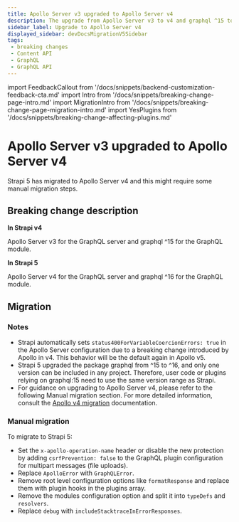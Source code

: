 ```yaml
---
title: Apollo Server v3 upgraded to Apollo Server v4
description: The upgrade from Apollo Server v3 to v4 and graphql ^15 to ^16.
sidebar_label: Upgrade to Apollo Server v4
displayed_sidebar: devDocsMigrationV5Sidebar
tags:
 - breaking changes
 - Content API
 - GraphQL
 - GraphQL API
---
```


import FeedbackCallout from '/docs/snippets/backend-customization-feedback-cta.md'
import Intro from '/docs/snippets/breaking-change-page-intro.md'
import MigrationIntro from '/docs/snippets/breaking-change-page-migration-intro.md'
import YesPlugins from '/docs/snippets/breaking-change-affecting-plugins.md'

# Apollo Server v3 upgraded to Apollo Server v4

Strapi 5 has migrated to Apollo Server v4 and this might require some manual migration steps.

<Intro />

<YesPlugins />

## Breaking change description

<SideBySideContainer>

<SideBySideColumn>

**In Strapi v4**

Apollo Server v3 for the GraphQL server and graphql ^15 for the GraphQL module.

</SideBySideColumn>

<SideBySideColumn>

**In Strapi 5**

Apollo Server v4 for the GraphQL server and graphql ^16 for the GraphQL module.

</SideBySideColumn>

</SideBySideContainer>

## Migration

<MigrationIntro />

### Notes
- Strapi automatically sets `status400ForVariableCoercionErrors: true` in the Apollo Server configuration due to a breaking change introduced by Apollo in v4. This behavior will be the default again in Apollo v5.
- Strapi 5 upgraded the package graphql from ^15 to ^16, and only one version can be included in any project. Therefore, user code or plugins relying on graphql:15 need to use the same version range as Strapi.
- For guidance on upgrading to Apollo Server v4, please refer to the following Manual migration section. For more detailed information, consult the [Apollo v4 migration](https://www.apollographql.com/docs/apollo-server/migration/) documentation.

### Manual migration

To migrate to Strapi 5:

- Set the `x-apollo-operation-name` header or disable the new protection by adding `csrfPrevention: false` to the GraphQL plugin configuration for multipart messages (file uploads).
- Replace `ApolloError` with `GraphQLError`.
- Remove root level configuration options like `formatResponse` and replace them with plugin hooks in the plugins array.
- Remove the modules configuration option and split it into `typeDefs` and `resolvers`.
- Replace `debug` with `includeStacktraceInErrorResponses`.
